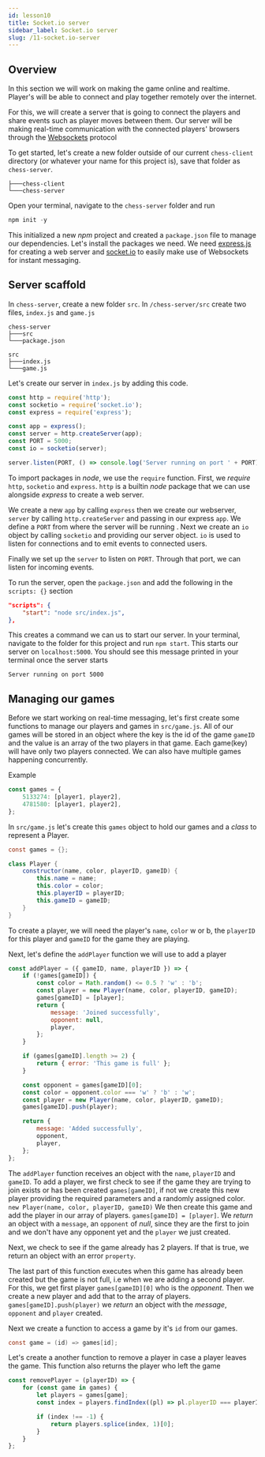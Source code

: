 ```yaml
---
id: lesson10
title: Socket.io server
sidebar_label: Socket.io server
slug: /11-socket.io-server
---
```


## Overview

In this section we will work on making the game online and realtime. Player's will be able to connect and play together remotely over the internet.

For this, we will create a server that is going to connect the players and share events such as player moves between them. Our server will be making real-time communication with the connected players' browsers through the [Websockets](https://flaviocopes.com/websockets/) protocol

To get started, let's create a new folder outside of our current `chess-client` directory (or whatever your name for this project is), save that folder as `chess-server`.

```
├───chess-client
└───chess-server
```

Open your terminal, navigate to the `chess-server` folder and run

```js
npm init -y
```

This initialized a new _npm_ project and created a `package.json` file to manage our dependencies. Let's install the packages we need. We need [express.js](https://expressjs.com/) for creating a web server and [socket.io](https://socket.io/) to easily make use of Websockets for instant messaging.

## Server scaffold

In `chess-server`, create a new folder `src`. In `/chess-server/src` create two files, `index.js`
and `game.js`

```
chess-server
├───src
└───package.json
```

```
src
├───index.js
└───game.js
```

Let's create our server in `index.js` by adding this code.

```js title="chess-server/src/index.js"
const http = require('http');
const socketio = require('socket.io');
const express = require('express');

const app = express();
const server = http.createServer(app);
const PORT = 5000;
const io = socketio(server);

server.listen(PORT, () => console.log('Server running on port ' + PORT));
```

To import packages in _node_, we use the `require` function. First, we _require_ `http`, `socketio` and `express`. `http` is a builtin _node_ package that we can use alongside _express_ to create a web server.

We create a new `app` by calling `express` then we create our webserver, `server` by calling `http.createServer` and passing in our express `app`. We define a `PORT` from where the server will be running . Next we create an `io` object by calling `socketio` and providing our server object. `io` is used to listen for connections and to emit events to connected users.

Finally we set up the `server` to listen on `PORT`. Through that port, we can listen for incoming events.

To run the server, open the `package.json` and add the following in the `scripts: {}` section

```json
"scripts": {
	"start": "node src/index.js",
},
```

This creates a command we can us to start our server. In your terminal, navigate to the folder for this project and run `npm start`. This starts our server on `localhost:5000`. You should see this message printed in your terminal once the server starts

```
Server running on port 5000
```

## Managing our games

Before we start working on real-time messaging, let's first create some functions to manage our players and games in `src/game.js`.
All of our games will be stored in an object where the key is the id of the game `gameID` and the value is an array of the two players in that game. Each game(key) will have only two players connected. We can also have multiple games happening concurrently.

Example

```js
const games = {
	5133274: [player1, player2],
	4781580: [player1, player2],
};
```

In `src/game.js` let's create this `games` object to hold our games and a _class_ to represent a Player.

```java title="/chess-server/src/game.js"
const games = {};

class Player {
	constructor(name, color, playerID, gameID) {
		this.name = name;
		this.color = color;
		this.playerID = playerID;
		this.gameID = gameID;
	}
}
```

To create a player, we will need the player's `name`, `color` w or b, the `playerID` for this player and `gameID` for the game they are playing.

Next, let's define the `addPlayer` function we will use to add a player

```js title="/chess-server/src/game.js"
const addPlayer = ({ gameID, name, playerID }) => {
	if (!games[gameID]) {
		const color = Math.random() <= 0.5 ? 'w' : 'b';
		const player = new Player(name, color, playerID, gameID);
		games[gameID] = [player];
		return {
			message: 'Joined successfully',
			opponent: null,
			player,
		};
	}

	if (games[gameID].length >= 2) {
		return { error: 'This game is full' };
	}

	const opponent = games[gameID][0];
	const color = opponent.color === 'w' ? 'b' : 'w';
	const player = new Player(name, color, playerID, gameID);
	games[gameID].push(player);

	return {
		message: 'Added successfully',
		opponent,
		player,
	};
};
```

The `addPlayer` function receives an object with the `name`, `playerID` and `gameID`. To add a player, we first check to see if the game they are trying to join exists or has been created
`games[gameID]`, if not we create this new player providing the required parameters and a randomly assigned color.
`new Player(name, color, playerID, gameID)`
We then create this game and add the player in our array of players. `games[gameID] = [player]`.
We _return_ an object with a `message`, an `opponent` of _null_, since they are the first to join and we don't have any opponent yet and the `player` we just created.

Next, we check to see if the game already has 2 players. If that is true, we return an object with an error `property`.

The last part of this function executes when this game has already been created but the game is not full, i.e when we are adding a second player. For this, we get first player `games[gameID][0]` who is the _opponent_. Then we create a new player and add that to the array of players. `games[gameID].push(player)` we _return_ an object with the _message_, `opponent` and `player` created.

Next we create a function to access a game by it's `id` from our games.

```java title="/chess-server/src/game.js"
const game = (id) => games[id];
```

Let's create a another function to remove a player in case a player leaves the game. This function also returns the player who left the game

```js title="/chess-server/src/game.js"
const removePlayer = (playerID) => {
	for (const game in games) {
		let players = games[game];
		const index = players.findIndex((pl) => pl.playerID === playerID);

		if (index !== -1) {
			return players.splice(index, 1)[0];
		}
	}
};
```
